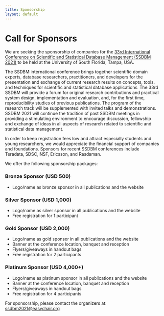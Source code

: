 ```yaml
---
title: Sponsorship
layout: default
---
```


# Call for Sponsors

We are seeking the sponsorship of companies for the [33rd International Conference on Scientific and Statistical Database Management (SSDBM 2021)](http://ssdbm2021.github.io/) to be held at the University of South Florida, Tampa, USA.

The SSDBM international conference brings together scientific domain experts, database researchers, practitioners, and developers for the presentation and exchange of current research results on concepts, tools, and techniques for scientific and statistical database applications. The 33rd SSDBM will provide a forum for original research contributions and practical system design, implementation and evaluation, and, for the first time, reproducibility studies of previous publications. The program of the research track will be supplemented with invited talks and demonstrations. SSDBM 2021 will continue the tradition of past SSDBM meetings in providing a stimulating environment to encourage discussion, fellowship and exchange of ideas in all aspects of research related to scientific and statistical data management.

In order to keep registration fees low and attract especially students and young researchers, we would appreciate the financial support of companies and foundations. Sponsors for recent SSDBM conferences include Teradata, SDSC, NSF, Ericsson, and Rasdaman.

We offer the following sponsorship packages:

### Bronze Sponsor (USD 500)

- Logo/name as bronze sponsor in all publications and the website

### Silver Sponsor (USD 1,000)

- Logo/name as silver sponsor in all publications and the website
- Free registration for 1 participant

### Gold Sponsor (USD 2,000)

- Logo/name as gold sponsor in all publications and the website
- Banner at the conference location, banquet and reception
- Flyers/giveaways in handout bags
- Free registration for 2 participants

### Platinum Sponsor (USD 4,000+)

- Logo/name as platinum sponsor in all publications and the website
- Banner at the conference location, banquet and reception
- Flyers/giveaways in handout bags
- Free registration for 4 participants

For sponsorship, please contact the organizers at: ssdbm2021@easychair.org
